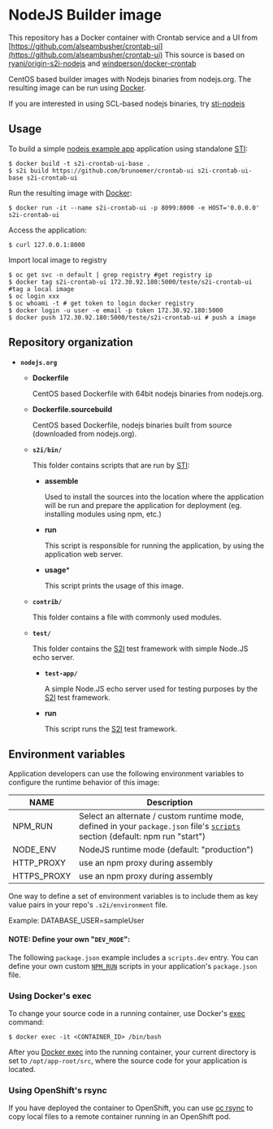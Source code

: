 NodeJS Builder image
===================

This repository has a Docker container with Crontab service and a UI from 
[https://github.com/alseambusher/crontab-ui](https://github.com/alseambusher/crontab-ui)
This source is based on [ryanj/origin-s2i-nodejs](https://github.com/ryanj/origin-s2i-nodejs/) and [windperson/docker-crontab](https://github.com/windperson/docker-crontab)

CentOS based builder images with Nodejs binaries from nodejs.org.
The resulting image can be run using [Docker](http://docker.io).

If you are interested in using SCL-based nodejs binaries, try [sti-nodejs](https://github.com/openshift/sti-nodejs)

Usage
---------------------
To build a simple [nodejs example app](https://github.com/brunoemer/crontab-ui/) application using standalone [STI](https://github.com/openshift/source-to-image):

```
$ docker build -t s2i-crontab-ui-base .
$ s2i build https://github.com/brunoemer/crontab-ui s2i-crontab-ui-base s2i-crontab-ui
```

Run the resulting image with [Docker](http://docker.io):

```
$ docker run -it --name s2i-crontab-ui -p 8099:8000 -e HOST='0.0.0.0' s2i-crontab-ui
```

Access the application:
```
$ curl 127.0.0.1:8000
```

Import local image to registry
```
$ oc get svc -n default | grep registry #get registry ip
$ docker tag s2i-crontab-ui 172.30.92.180:5000/teste/s2i-crontab-ui #tag a local image
$ oc login xxx
$ oc whoami -t # get token to login docker registry
$ docker login -u user -e email -p token 172.30.92.180:5000
$ docker push 172.30.92.180:5000/teste/s2i-crontab-ui # push a image
```

Repository organization
------------------------
* **`nodejs.org`**

    * **Dockerfile**

        CentOS based Dockerfile with 64bit nodejs binaries from nodejs.org.

    * **Dockerfile.sourcebuild**

        CentOS based Dockerfile, nodejs binaries built from source (downloaded from nodejs.org).

    * **`s2i/bin/`**

        This folder contains scripts that are run by [STI](https://github.com/openshift/source-to-image):

        *   **assemble**

            Used to install the sources into the location where the application
            will be run and prepare the application for deployment (eg. installing
            modules using npm, etc.)

        *   **run**

            This script is responsible for running the application, by using the
            application web server.

        *   **usage***

            This script prints the usage of this image.

    * **`contrib/`**

        This folder contains a file with commonly used modules.

    * **`test/`**

        This folder contains the [S2I](https://github.com/openshift/source-to-image)
        test framework with simple Node.JS echo server.

        * **`test-app/`**

            A simple Node.JS echo server used for testing purposes by the [S2I](https://github.com/openshift/source-to-image) test framework.

        * **run**

            This script runs the [S2I](https://github.com/openshift/source-to-image) test framework.

Environment variables
---------------------

Application developers can use the following environment variables to configure the runtime behavior of this image:

NAME        | Description
------------|-------------
NPM_RUN     | Select an alternate / custom runtime mode, defined in your `package.json` file's [`scripts`](https://docs.npmjs.com/misc/scripts) section (default: npm run "start")
NODE_ENV    | NodeJS runtime mode (default: "production")
HTTP_PROXY  | use an npm proxy during assembly
HTTPS_PROXY | use an npm proxy during assembly

One way to define a set of environment variables is to include them as key value pairs in your repo's `.s2i/environment` file.

Example: DATABASE_USER=sampleUser

#### NOTE: Define your own "`DEV_MODE`":

The following `package.json` example includes a `scripts.dev` entry.  You can define your own custom [`NPM_RUN`](https://docs.npmjs.com/cli/run-script) scripts in your application's `package.json` file.

### Using Docker's exec

To change your source code in a running container, use Docker's [exec](http://docker.io) command:
```
$ docker exec -it <CONTAINER_ID> /bin/bash
```

After you [Docker exec](http://docker.io) into the running container, your current directory is set to `/opt/app-root/src`, where the source code for your application is located.

### Using OpenShift's rsync

If you have deployed the container to OpenShift, you can use [oc rsync](https://docs.openshift.org/latest/dev_guide/copy_files_to_container.html) to copy local files to a remote container running in an OpenShift pod.
